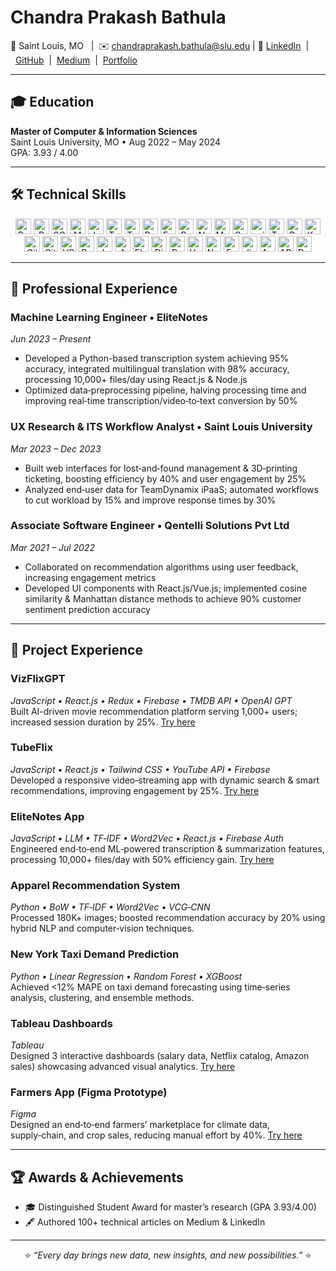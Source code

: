 <!--
👋 Hi, I’m Chandra Prakash Bathula
-->

# Chandra Prakash Bathula

📍 Saint Louis, MO   |  ✉️ [chandraprakash.bathula@slu.edu](mailto:chandraprakash.bathula@slu.edu)  | 🔗 [LinkedIn](https://linkedin.com/in/ChandraPrakash-Bathula)  |  [GitHub](https://github.com/ChandraPrakash-Bathula)  |  [Medium](https://medium.com/@ChandraPrakash-Bathula)  |  [Portfolio](https://portfolio-chandra-prakash-bathulas-projects.vercel.app/)

---

## 🎓 Education

**Master of Computer & Information Sciences**  
Saint Louis University, MO • Aug 2022 – May 2024  
GPA: 3.93 / 4.00

---

## 🛠 Technical Skills

<div align="center">
  
<!-- Programming Languages -->
<img alt="Python" src="https://img.shields.io/badge/Python-3776AB?logo=python&logoColor=white" height="25"/>  
<img alt="R" src="https://img.shields.io/badge/R-276DC3?logo=r&logoColor=white" height="25"/>  
<img alt="SQL" src="https://img.shields.io/badge/SQL-4479A1?logo=postgresql&logoColor=white" height="25"/>  
<img alt="MATLAB" src="https://img.shields.io/badge/MATLAB-FCA121?logo=mathworks&logoColor=white" height="25"/>  
<img alt="JavaScript" src="https://img.shields.io/badge/JavaScript-F7DF1E?logo=javascript&logoColor=black" height="25"/>  
<img alt="TypeScript" src="https://img.shields.io/badge/TypeScript-007ACC?logo=typescript&logoColor=white" height="25"/>

<!-- Data Analysis & Visualization -->
<img alt="Tableau" src="https://img.shields.io/badge/Tableau-00598F?logo=tableau&logoColor=white" height="25"/>  
<img alt="Power BI" src="https://img.shields.io/badge/Power_BI-F2C811?logo=power-bi&logoColor=black" height="25"/>  
<img alt="Excel" src="https://img.shields.io/badge/Excel-217346?logo=microsoft-excel&logoColor=white" height="25"/>  
<img alt="Pandas" src="https://img.shields.io/badge/Pandas-150458?logo=pandas&logoColor=white" height="25"/>  
<img alt="NumPy" src="https://img.shields.io/badge/NumPy-013243?logo=numpy&logoColor=white" height="25"/>  
<img alt="Matplotlib" src="https://img.shields.io/badge/Matplotlib-11557C?logo=matplotlib&logoColor=white" height="25"/>  
<img alt="Seaborn" src="https://img.shields.io/badge/Seaborn-023858?logo=seaborn&logoColor=white" height="25"/>

<!-- ML & Data Science -->
<img alt="scikit-learn" src="https://img.shields.io/badge/scikit--learn-F7931E?logo=scikit-learn&logoColor=white" height="25"/>  
<img alt="TensorFlow" src="https://img.shields.io/badge/TensorFlow-FF6F00?logo=tensorflow&logoColor=white" height="25"/>  
<img alt="PyTorch" src="https://img.shields.io/badge/PyTorch-EE4C2C?logo=pytorch&logoColor=white" height="25"/>  
<img alt="Keras" src="https://img.shields.io/badge/Keras-D00000?logo=keras&logoColor=white" height="25"/>  

<!-- Tools & DevOps -->
<img alt="GitLab" src="https://img.shields.io/badge/GitLab-FCA121?logo=gitlab&logoColor=white" height="25"/>  
<img alt="GitHub" src="https://img.shields.io/badge/GitHub-181717?logo=github&logoColor=white" height="25"/>  
<img alt="VS Code" src="https://img.shields.io/badge/VS_Code-007ACC?logo=visual-studio-code&logoColor=white" height="25"/>  
<img alt="PyCharm" src="https://img.shields.io/badge/PyCharm-000000?logo=pycharm&logoColor=white" height="25"/>  
<img alt="Jupyter" src="https://img.shields.io/badge/Jupyter-F37626?logo=jupyter&logoColor=white" height="25"/>  
<img alt="AWS" src="https://img.shields.io/badge/AWS-232F3E?logo=amazon-aws&logoColor=white" height="25"/>  

<!-- Frameworks & Web -->
<img alt="Flask" src="https://img.shields.io/badge/Flask-000000?logo=flask&logoColor=white" height="25"/>  
<img alt="Django" src="https://img.shields.io/badge/Django-092E20?logo=django&logoColor=white" height="25"/>  
<img alt="React" src="https://img.shields.io/badge/React-20232A?logo=react&logoColor=61DAFB" height="25"/>  
<img alt="Vue.js" src="https://img.shields.io/badge/Vue.js-35495E?logo=vuedotjs&logoColor=4FC08D" height="25"/>  
<img alt="Node.js" src="https://img.shields.io/badge/Node.js-339933?logo=node.js&logoColor=white" height="25"/>  
<img alt="Express" src="https://img.shields.io/badge/Express-000000?logo=express&logoColor=white" height="25"/>

<!-- Project Management -->
<img alt="Jira" src="https://img.shields.io/badge/Jira-0052CC?logo=jira&logoColor=white" height="25"/>  
<img alt="Agile" src="https://img.shields.io/badge/Agile-0052CC?logo=agile&logoColor=white" height="25"/>  
<img alt="API" src="https://img.shields.io/badge/API-FF6F00?logo=postman&logoColor=white" height="25"/>  
<img alt="Data Pipelines" src="https://img.shields.io/badge/Data_Pipelines-0052CC?logo=airflow&logoColor=white" height="25"/>

</div>

---

## 💼 Professional Experience

### Machine Learning Engineer • EliteNotes  
_Jun 2023 – Present_  
- Developed a Python-based transcription system achieving 95% accuracy, integrated multilingual translation with 98% accuracy, processing 10,000+ files/day using React.js & Node.js  
- Optimized data‑preprocessing pipeline, halving processing time and improving real‑time transcription/video‑to‑text conversion by 50%

### UX Research & ITS Workflow Analyst • Saint Louis University  
_Mar 2023 – Dec 2023_ 
- Built web interfaces for lost‑and‑found management & 3D‑printing ticketing, boosting efficiency by 40% and user engagement by 25%  
- Analyzed end‑user data for TeamDynamix iPaaS; automated workflows to cut workload by 15% and improve response times by 30%

### Associate Software Engineer • Qentelli Solutions Pvt Ltd  
_Mar 2021 – Jul 2022_  
- Collaborated on recommendation algorithms using user feedback, increasing engagement metrics  
- Developed UI components with React.js/Vue.js; implemented cosine similarity & Manhattan distance methods to achieve 90% customer sentiment prediction accuracy

---

## 📁 Project Experience

### VizFlixGPT  
*JavaScript • React.js • Redux • Firebase • TMDB API • OpenAI GPT*  
Built AI-driven movie recommendation platform serving 1,000+ users; increased session duration by 25%. [Try here](#)

### TubeFlix  
*JavaScript • React.js • Tailwind CSS • YouTube API • Firebase*  
Developed a responsive video‑streaming app with dynamic search & smart recommendations, improving engagement by 25%. [Try here](#)

### EliteNotes App  
*JavaScript • LLM • TF‑IDF • Word2Vec • React.js • Firebase Auth*  
Engineered end‑to‑end ML‑powered transcription & summarization features, processing 10,000+ files/day with 50% efficiency gain. [Try here](#)

### Apparel Recommendation System  
*Python • BoW • TF‑IDF • Word2Vec • VCG‑CNN*  
Processed 180K+ images; boosted recommendation accuracy by 20% using hybrid NLP and computer‑vision techniques.

### New York Taxi Demand Prediction  
*Python • Linear Regression • Random Forest • XGBoost*  
Achieved <12% MAPE on taxi demand forecasting using time‑series analysis, clustering, and ensemble methods.

### Tableau Dashboards  
*Tableau*  
Designed 3 interactive dashboards (salary data, Netflix catalog, Amazon sales) showcasing advanced visual analytics. [Try here](https://public.tableau.com/app/profile/chandra.prakash.bathula/vizzes)

### Farmers App (Figma Prototype)  
*Figma*  
Designed an end‑to‑end farmers’ marketplace for climate data, supply‑chain, and crop sales, reducing manual effort by 40%. [Try here](#)

---

## 🏆 Awards & Achievements

- 🎓 Distinguished Student Award for master’s research (GPA 3.93/4.00)  
- 🖋 Authored 100+ technical articles on Medium & LinkedIn  

---

<p align="center">
  ⭐️ <i>“Every day brings new data, new insights, and new possibilities.”</i> ⭐️  
</p>
